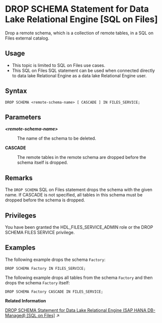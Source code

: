 <!-- loio9b97bf4f782643a7b197762f36623071 -->

# DROP SCHEMA Statement for Data Lake Relational Engine \[SQL on Files\]

Drop a remote schema, which is a collection of remote tables, in a SQL on Files external catalog.



<a name="loio9b97bf4f782643a7b197762f36623071__section_fry_b3b_nqb"/>

## Usage

-   This topic is limited to SQL on Files use cases.
-   This SQL on Files SQL statement can be used when connected directly to data lake Relational Engine as a data lake Relational Engine user.



<a name="loio9b97bf4f782643a7b197762f36623071__DS_syntax"/>

## Syntax

```
DROP SCHEMA <remote-schema-name> [ CASCADE ] IN FILES_SERVICE;
```



<a name="loio9b97bf4f782643a7b197762f36623071__DS_parameters"/>

## Parameters


<dl>
<dt><b>

*<remote-schema-name\>*

</b></dt>
<dd>

The name of the schema to be deleted.



</dd><dt><b>

CASCADE

</b></dt>
<dd>

The remote tables in the remote schema are dropped before the schema itself is dropped.



</dd>
</dl>



<a name="loio9b97bf4f782643a7b197762f36623071__DS_remarks"/>

## Remarks

The `DROP SCHEMA` SQL on Files statement drops the schema with the given name. If CASCADE is not specified, all tables in this schema must be dropped before the schema is dropped.



## Privileges

You have been granted the HDL\_FILES\_SERVICE\_ADMIN role or the DROP SCHEMA FILES SERVICE privilege.



<a name="loio9b97bf4f782643a7b197762f36623071__DS_example"/>

## Examples

The following example drops the schema `Factory`:

```
DROP SCHEMA Factory IN FILES_SERVICE;
```

The following example drops all tables from the schema `Factory` and then drops the schema `Factory` itself:

```
DROP SCHEMA Factory CASCADE IN FILES_SERVICE;
```

**Related Information**  


[DROP SCHEMA Statement for Data Lake Relational Engine (SAP HANA DB-Managed) \[SQL on Files\]](https://help.sap.com/viewer/a898e08b84f21015969fa437e89860c8/2023_4_QRC/en-US/d71105d49064495ca6a2be5cf34348d7.html "Drop a remote schema, which is a collection of remote tables, in a SQL on Files external catalog.") :arrow_upper_right:

